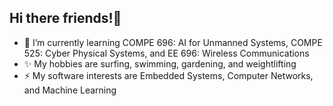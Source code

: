 ## Hi there friends!👋

<!--
**ty-runner/ty-runner** is a ✨ _special_ ✨ repository because its `README.md` (this file) appears on your GitHub profile.

Here are some ideas to get you started:

- 🔭 I’m currently working on ...
- 🌱 I’m currently learning ...
- 👯 I’m looking to collaborate on ...
- 🤔 I’m looking for help with ...
- 💬 Ask me about ...
- 📫 How to reach me: ...
- 😄 Pronouns: ...
- ⚡ Fun fact: ...
-->
- 🌱 I’m currently learning COMPE 696: AI for Unmanned Systems, COMPE 525: Cyber Physical Systems, and EE 696: Wireless Communications
- ✨ My hobbies are surfing, swimming, gardening, and weightlifting
- ⚡ My software interests are Embedded Systems, Computer Networks, and Machine Learning
